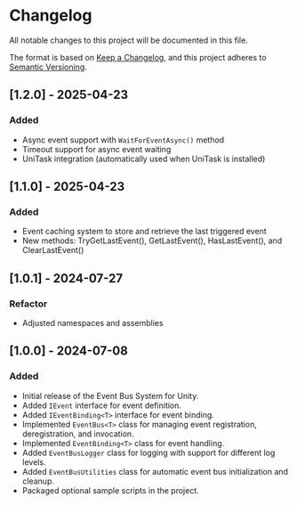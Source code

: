 # Changelog

All notable changes to this project will be documented in this file.

The format is based on [Keep a Changelog](https://keepachangelog.com/en/1.0.0/),
and this project adheres to [Semantic Versioning](https://semver.org/spec/v2.0.0.html).

## [1.2.0] - 2025-04-23
### Added
- Async event support with `WaitForEventAsync()` method
- Timeout support for async event waiting
- UniTask integration (automatically used when UniTask is installed)

## [1.1.0] - 2025-04-23
### Added
- Event caching system to store and retrieve the last triggered event
- New methods: TryGetLastEvent(), GetLastEvent(), HasLastEvent(), and ClearLastEvent()

## [1.0.1] - 2024-07-27
### Refactor
- Adjusted namespaces and assemblies

## [1.0.0] - 2024-07-08
### Added
- Initial release of the Event Bus System for Unity.
- Added `IEvent` interface for event definition.
- Added `IEventBinding<T>` interface for event binding.
- Implemented `EventBus<T>` class for managing event registration, deregistration, and invocation.
- Implemented `EventBinding<T>` class for event handling.
- Added `EventBusLogger` class for logging with support for different log levels.
- Added `EventBusUtilities` class for automatic event bus initialization and cleanup.
- Packaged optional sample scripts in the project.